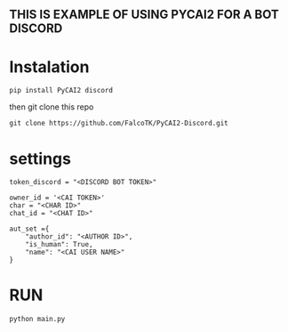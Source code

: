 ## THIS IS EXAMPLE OF USING PYCAI2 FOR A BOT DISCORD

# Instalation
```
pip install PyCAI2 discord
```
then git clone this repo
```
git clone https://github.com/FalcoTK/PyCAI2-Discord.git
```

# settings 
```
token_discord = "<DISCORD BOT TOKEN>"

owner_id = '<CAI TOKEN>'
char = "<CHAR ID>"
chat_id = "<CHAT ID>"

aut_set ={
    "author_id": "<AUTHOR ID>",
    "is_human": True,
    "name": "<CAI USER NAME>"
}
```

# RUN
```
python main.py
```
